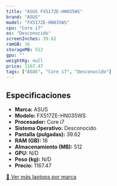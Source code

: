 ```yaml
---
title: "ASUS FX517ZE-HN035WS"
brand: "ASUS"
model: "FX517ZE-HN035WS"
cpu: "Core i7"
os: "Desconocido"
screenInches: 39.62
ramGB: 16
storageMB: 512
gpu: ""
weightKg: null
price: 1167.47
tags: ["ASUS", "Core i7", "Desconocido"]
---
```

## Especificaciones

- **Marca:** ASUS
- **Modelo:** FX517ZE-HN035WS
- **Procesador:** Core i7
- **Sistema Operativo:** Desconocido
- **Pantalla (pulgadas):** 39.62
- **RAM (GB):** 16
- **Almacenamiento (MB):** 512
- **GPU:** N/D
- **Peso (kg):** N/D
- **Precio:** 1167.47

[:rocket: Ver más laptops por marca](/brand/asus)
